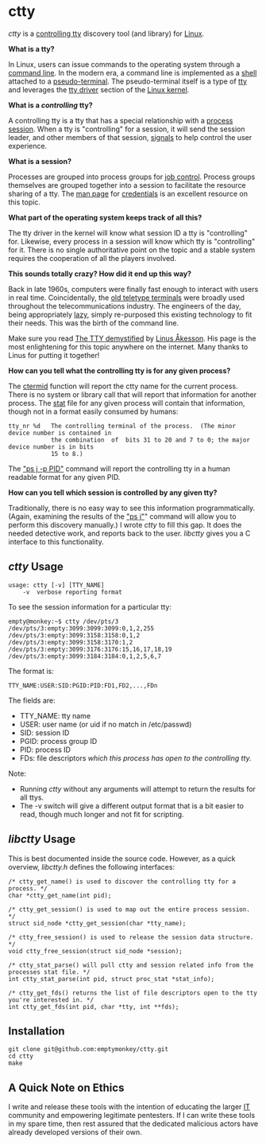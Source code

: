 # ctty #

_ctty_ is a [controlling tty](http://en.wikipedia.org/wiki/POSIX_terminal_interface#Controlling_terminals_and_process_groups) discovery tool (and library) for [Linux](http://en.wikipedia.org/wiki/Linux).

**What is a tty?**

In Linux, users can issue commands to the operating system through a [command line](http://en.wikipedia.org/wiki/Command_line). In the modern era, a command line is implemented as a [shell](http://en.wikipedia.org/wiki/Shell_%28computing%29) attached to a [pseudo-terminal](http://linux.die.net/man/7/pty). The pseudo-terminal itself is a type of [tty](http://en.wikipedia.org/wiki/Teleprinter) and leverages the [tty driver](http://lxr.linux.no/#linux+v3.9.5/drivers/tty) section of the [Linux kernel](https://www.kernel.org/).

**What is a _controlling_ tty?**

A controlling tty is a tty that has a special relationship with a [process session](http://www.win.tue.nl/~aeb/linux/lk/lk-10.html). When a tty is "controlling" for a session, it will send the session leader, and other members of that session, [signals](http://en.wikipedia.org/wiki/Unix_signal) to help control the user experience. 

**What is a session?**

Processes are grouped into process groups for [job control](http://en.wikipedia.org/wiki/Job_control_%28Unix%29). Process groups themselves are grouped together into a session to facilitate the resource sharing of a tty. The [man page](http://en.wikipedia.org/wiki/Man_page) for [credentials](http://linux.die.net/man/7/credentials) is an excellent resource on this topic.

**What part of the operating system keeps track of all this?**

The tty driver in the kernel will know what session ID a tty is "controlling" for. Likewise, every process in a session will know which tty is "controlling" for it. There is no single authoritative point on the topic and a stable system requires the cooperation of all the players involved.

**This sounds totally crazy? How did it end up this way?**

Back in late 1960s, computers were finally fast enough to interact with users in real time. Coincidentally, the [old teletype terminals](http://en.wikipedia.org/wiki/Teleprinter) were broadly used throughout the telecommunications industry. The engineers of the day, being appropriately [lazy](http://threevirtues.com/), simply re-purposed this existing technology to fit their needs. This was the birth of the command line.

Make sure you read [The TTY demystified](http://www.linusakesson.net/programming/tty/) by [Linus Åkesson](http://www.linusakesson.net/). His page is the most enlightening for this topic anywhere on the internet. Many thanks to Linus for putting it together!

**How can you tell what the controlling tty is for any given process?**

The [ctermid](http://linux.die.net/man/3/ctermid) function will report the ctty name for the current process. There is no system or library call that will report that information for another process. The [stat](http://linux.die.net/man/5/proc) file for any given process will contain that information, though not in a format easily consumed by humans:

	tty_nr %d   The controlling terminal of the process.  (The minor device number is contained in
	            the combination  of  bits 31 to 20 and 7 to 0; the major device number is in bits
	            15 to 8.)

The ["ps j -p PID"](http://linux.die.net/man/1/ps) command will report the controlling tty in a human readable format for any given PID.

**How can you tell which session is controlled by any given tty?**

Traditionally, there is no easy way to see this information programmatically. (Again, examining the results of the ["ps j"](http://linux.die.net/man/1/ps)" command will allow you to perform this discovery manually.) I wrote _ctty_ to fill this gap. It does the needed detective work, and reports back to the user. _libctty_ gives you a C interface to this functionality.


## _ctty_ Usage ##

	usage: ctty [-v] [TTY_NAME]
		-v	verbose reporting format

To see the session information for a particular tty:

	empty@monkey:~$ ctty /dev/pts/3
	/dev/pts/3:empty:3099:3099:3099:0,1,2,255
	/dev/pts/3:empty:3099:3158:3158:0,1,2
	/dev/pts/3:empty:3099:3158:3170:1,2
	/dev/pts/3:empty:3099:3176:3176:15,16,17,18,19
	/dev/pts/3:empty:3099:3184:3184:0,1,2,5,6,7

The format is:

	TTY_NAME:USER:SID:PGID:PID:FD1,FD2,...,FDn

The fields are:

* TTY_NAME: tty name
* USER: user name (or uid if no match in /etc/passwd)
* SID:	session ID
* PGID:	process group ID
* PID:	process ID
* FDs:	file descriptors *which this process has open to the controlling tty.*

Note:

* Running _ctty_ without any arguments will attempt to return the results for all ttys.
* The -v switch will give a different output format that is a bit easier to read, though much longer and not fit for scripting.

## _libctty_ Usage ##

This is best documented inside the source code. However, as a quick overview, _libctty.h_ defines the following interfaces:

	/* ctty_get_name() is used to discover the controlling tty for a process. */
	char *ctty_get_name(int pid);
	
	/* ctty_get_session() is used to map out the entire process session. */
	struct sid_node *ctty_get_session(char *tty_name);
	
	/* ctty_free_session() is used to release the session data structure. */
	void ctty_free_session(struct sid_node *session);
	
	/* ctty_stat_parse() will pull ctty and session related info from the processes stat file. */
	int ctty_stat_parse(int pid, struct proc_stat *stat_info);
	
	/* ctty_get_fds() returns the list of file descriptors open to the tty you're interested in. */
	int ctty_get_fds(int pid, char *tty, int **fds);

## Installation ##

	git clone git@github.com:emptymonkey/ctty.git
	cd ctty
	make

## A Quick Note on Ethics ##

I write and release these tools with the intention of educating the larger [IT](http://en.wikipedia.org/wiki/Information_technology) community and empowering legitimate pentesters. If I can write these tools in my spare time, then rest assured that the dedicated malicious actors have already developed versions of their own.

